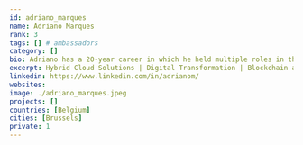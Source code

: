```yaml
---
id: adriano_marques
name: Adriano Marques
rank: 3
tags: [] # ambassadors
category: []
bio: Adriano has a 20-year career in which he held multiple roles in the Telecom/IT industry. He took part in IT projects across Brazil and Belgium, ranging from the start up of mobile service providers and business transformations. He helps customers get the best out of Enterprise Software solutions and navigate the trenches of emerging technologies such IoT and 5G. Tech-geek at heart, Adriano is an enthusiast of Blockchain technologies and sees it as an instrument that could help shape our world into a more decentralized society. When not working or thinking about technology, you will find Adriano enjoying time with his family or maybe rocking with his band on stage. I’m delighted to join ThreeFold as an ambassador and help share with the world our vision of how a neutral, scalable and accessible internet can also foster a more sustainable future. Edge computing will play a key role in a range of emerging applications, so there is enormous value to be created for consumers and businesses. I’m impressed by the team’s vision and their ability to put together the intricate pieces of this technology.
excerpt: Hybrid Cloud Solutions | Digital Transformation | Blockchain at IBM
linkedin: https://www.linkedin.com/in/adrianom/
websites: 
image: ./adriano_marques.jpeg
projects: []
countries: [Belgium]
cities: [Brussels]
private: 1
---
```


